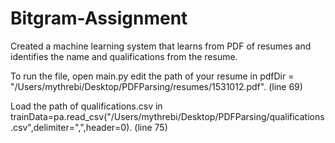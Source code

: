 # Bitgram-Assignment
Created a machine learning system that learns from PDF of resumes and identifies the name and qualifications from the resume.

To run the file, open main.py edit the path of your resume in 
pdfDir = "/Users/mythrebi/Desktop/PDFParsing/resumes/1531012.pdf".
(line 69) 

Load the path of qualifications.csv in trainData=pa.read_csv("/Users/mythrebi/Desktop/PDFParsing/qualifications.csv",delimiter=",",header=0).
(line 75)
